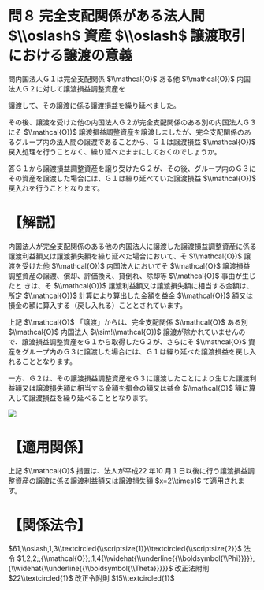 # 問８ 完全支配関係がある法人間 $\\oslash$ 資産 $\\oslash$ 譲渡取引における譲渡の意義

問内国法人Ｇ１は完全支配関係 $\\mathcal{O}$ ある他 $\\mathcal{O})$ 内国法人Ｇ２に対して譲渡損益調整資産を

譲渡して、その譲渡に係る譲渡損益を繰り延べました。

その後、譲渡を受けた他の内国法人Ｇ２が完全支配関係のある別の内国法人Ｇ３にそ $\\mathcal{O})$ 譲渡損益調整資産を譲渡しましたが、完全支配関係のあるグループ内の法人間の譲渡であることから、Ｇ１は譲渡損益 $\\mathcal{O})$ 戻入処理を行うことなく、繰り延べたままにしておくのでしょうか。

答Ｇ１から譲渡損益調整資産を譲り受けたＧ２が、その後、グループ内のＧ３にその資産を譲渡した場合には、Ｇ１は繰り延べていた譲渡損益 $\\mathcal{O})$ 戻入れを行うこととなります。

# 【解説】

内国法人が完全支配関係のある他の内国法人に譲渡した譲渡損益調整資産に係る譲渡利益額又は譲渡損失額を繰り延べた場合において、そ $\\mathcal{O})$ 譲渡を受けた他 $\\mathcal{O})$ 内国法人においてそ $\\mathcal{O}$ 譲渡損益調整資産の譲渡、償却、評価換え、貸倒れ、除却等 $\\mathcal{O}$ 事由が生じたと きは、そ $\\mathcal{O})$ 譲渡利益額又は譲渡損失額に相当する金額は、所定 $\\mathcal{O})$ 計算により算出した金額を益金 $\\mathcal{O})$ 額又は損金の額に算入する（戻し入れる）こととされています。

上記 $\\mathcal{O}$ 「譲渡」からは、完全支配関係 $\\mathcal{O}$ ある別 $\\mathcal{O}$ 内国法人 $\\sim!\\mathcal{O})$ 譲渡が除かれていませんので、譲渡損益調整資産をＧ１から取得したＧ２が、さらにそ $\\mathcal{O}$ 資産をグループ内のＧ３に譲渡した場合には、Ｇ１は繰り延べた譲渡損益を戻し入れることとなります。

一方、Ｇ２は、その譲渡損益調整資産をＧ３に譲渡したことにより生じた譲渡利益額又は譲渡損失額に相当する金額を損金の額又は益金 $\\mathcal{O}$ 額に算入して譲渡損益を繰り延べることとなります。

![](https://www.nta.go.jp/tmp/2fb238c4-bf47-4c14-8a98-d466a5942557/images/7656bf34025361303f679cd73b9434085030e15c618781e50e30033f180b3079.jpg)

# 【適用関係】

上記 $\\mathcal{O}$ 措置は、法人が平成22 年10 月１日以後に行う譲渡損益調整資産の譲渡に係る譲渡利益額又は譲渡損失額 $x=2\\times1$ て適用されます。

# 【関係法令】

$61,\\oslash,1,3\\textcircled{\\scriptsize{1}}\\textcircled{\\scriptsize{2}}$ 法令 $1,2,2;,{\\mathcal{O}};,1,4{\\widehat{\\underline{{\\boldsymbol{\\Phi}}}}},{\\widehat{\\underline{{\\boldsymbol{\\Theta}}}}}$ 改正法附則 $22\\textcircled{1}$ 改正令附則 $15\\textcircled{1}$